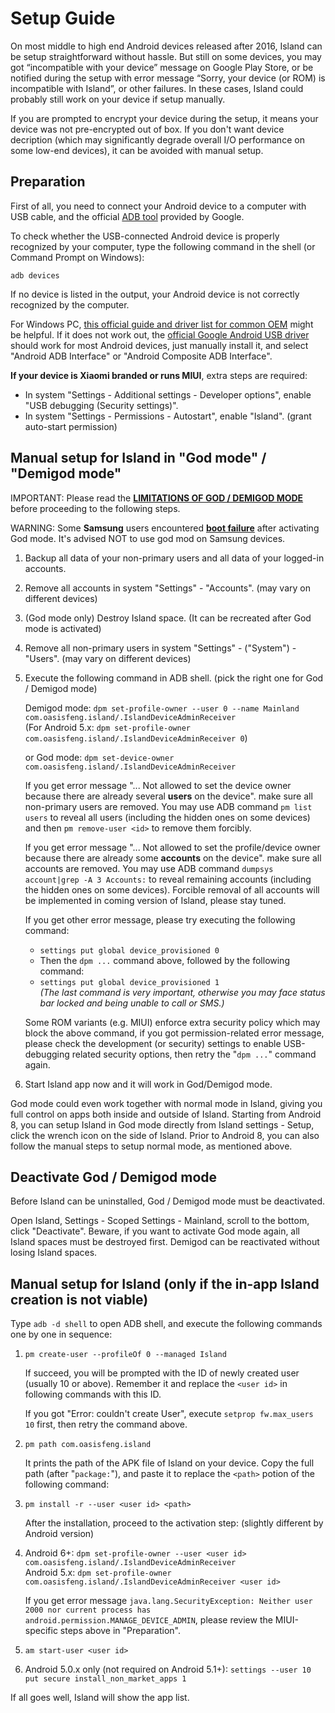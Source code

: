 Setup Guide
=============

On most middle to high end Android devices released after 2016, Island can be setup straightforward without hassle. But still on some devices, you may got “incompatible with your device” message on Google Play Store, or be notified during the setup with error message “Sorry, your device (or ROM) is incompatible with Island”, or other failures. In these cases, Island could probably still work on your device if setup manually.

If you are prompted to encrypt your device during the setup, it means your device was not pre-encrypted out of box. If you don't want device decription (which may significantly degrade overall I/O performance on some low-end devices), it can be avoided with manual setup.


Preparation
-------------

First of all, you need to connect your Android device to a computer with USB cable, and the official [ADB tool](https://developer.android.com/studio/releases/platform-tools.html) provided by Google.

To check whether the USB-connected Android device is properly recognized by your computer, type the following command in the shell (or Command Prompt on Windows):

`adb devices`

If no device is listed in the output, your Android device is not correctly recognized by the computer.

For Windows PC, [this official guide and driver list for common OEM](https://developer.android.com/studio/run/oem-usb.html) might be helpful. If it does not work out, the [official Google Android USB driver](http://dl.google.com/android/repository/usb_driver_r11-windows.zip) should work for most Android devices, just manually install it, and select "Android ADB Interface" or "Android Composite ADB Interface".

**If your device is Xiaomi branded or runs MIUI**, extra steps are required:

- In system "Settings - Additional settings - Developer options", enable "USB debugging (Security settings)".
- In system "Settings - Permissions - Autostart", enable "Island". (grant auto-start permission)

Manual setup for Island in "God mode" / "Demigod mode"
-------------------------------------------------------

IMPORTANT: Please read the [**LIMITATIONS OF GOD / DEMIGOD MODE**](README.md/#god--demigod-mode) before proceeding to the following steps.

WARNING: Some **Samsung** users encountered [**boot failure**](https://github.com/oasisfeng/island/issues/75) after activating God mode. It's advised NOT to use god mod on Samsung devices.

1. Backup all data of your non-primary users and all data of your logged-in accounts.

2. Remove all accounts in system "Settings" - "Accounts". (may vary on different devices)

3. (God mode only) Destroy Island space. (It can be recreated after God mode is activated)

4. Remove all non-primary users in system "Settings" - ("System") - "Users". (may vary on different devices)

5. Execute the following command in ADB shell. (pick the right one for God / Demigod mode)

   Demigod mode:
   `dpm set-profile-owner --user 0 --name Mainland com.oasisfeng.island/.IslandDeviceAdminReceiver`\
   (For Android 5.x: `dpm set-profile-owner com.oasisfeng.island/.IslandDeviceAdminReceiver 0`)

   or God mode:
   `dpm set-device-owner com.oasisfeng.island/.IslandDeviceAdminReceiver`

   If you get error message "... Not allowed to set the device owner because there are already several **users** on the device". make sure all non-primary users are removed. You may use ADB command `pm list users` to reveal all users (including the hidden ones on some devices) and then `pm remove-user <id>` to remove them forcibly.

   If you get error message "... Not allowed to set the profile/device owner because there are already some **accounts** on the device". make sure all accounts are removed. You may use ADB command `dumpsys account|grep -A 3 Accounts:` to reveal remaining accounts (including the hidden ones on some devices). Forcible removal of all accounts will be implemented in coming version of Island, please stay tuned.

   If you get other error message, please try executing the following command:
   - `settings put global device_provisioned 0`
   - Then the `dpm ...` command above, followed by the following command:
   - `settings put global device_provisioned 1`  
   *(The last command is very important, otherwise you may face status bar locked and being unable to call or SMS.)*

   Some ROM variants (e.g. MIUI) enforce extra security policy which may block the above command, if you got permission-related error message, please check the development (or security) settings to enable USB-debugging related security options, then retry the "`dpm ...`" command again.

5. Start Island app now and it will work in God/Demigod mode.

God mode could even work together with normal mode in Island, giving you full control on apps both inside and outside of Island. Starting from Android 8, you can setup Island in God mode directly from Island settings - Setup, click the wrench icon on the side of Island. Prior to Android 8, you can also follow the manual steps to setup normal mode, as mentioned above.

Deactivate God / Demigod mode
-----------------------------

Before Island can be uninstalled, God / Demigod mode must be deactivated.

Open Island, Settings - Scoped Settings - Mainland, scroll to the bottom, click "Deactivate".
Beware, if you want to activate God mode again, all Island spaces must be destroyed first. Demigod can be reactivated without losing Island spaces.


Manual setup for Island (only if the in-app Island creation is not viable)
---------------------------------------------------------------------------

Type `adb -d shell` to open ADB shell, and execute the following commands one by one in sequence:

1. `pm create-user --profileOf 0 --managed Island`

   If succeed, you will be prompted with the ID of newly created user (usually 10 or above). Remember it and replace the `<user id>` in following commands with this ID.

   If you got "Error: couldn't create User", execute `setprop fw.max_users 10` first, then retry the command above.

2. `pm path com.oasisfeng.island`

   It prints the path of the APK file of Island on your device. Copy the full path (after "`package:`"), and paste it to replace the `<path>` potion of the following command:

3. `pm install -r --user <user id> <path>`

   After the installation, proceed to the activation step: (slightly different by Android version)

4. Android 6+: `dpm set-profile-owner --user <user id> com.oasisfeng.island/.IslandDeviceAdminReceiver`</br>
   Android 5.x: `dpm set-profile-owner com.oasisfeng.island/.IslandDeviceAdminReceiver <user id>`

   If you get error message `java.lang.SecurityException: Neither user 2000 nor current process has android.permission.MANAGE_DEVICE_ADMIN`, please review the MIUI-specific steps above in "Preparation".

5. `am start-user <user id>`

6. Android 5.0.x only (not required on Android 5.1+): `settings --user 10 put secure install_non_market_apps 1`

If all goes well, Island will show the app list.
